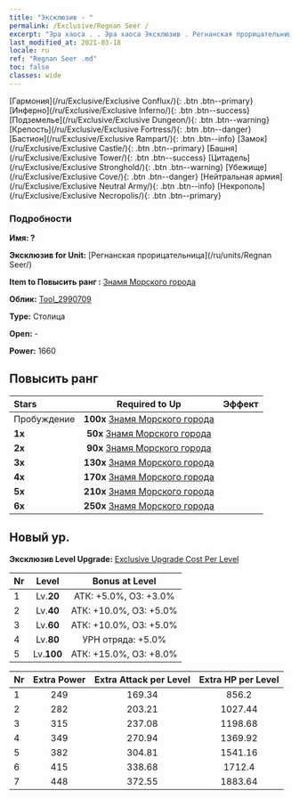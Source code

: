 ```yaml
---
title: "Эксклюзив - "
permalink: /Exclusive/Regnan Seer /
excerpt: "Эра хаоса . . Эра хаоса Эксклюзив . Регнанская прорицательница Эксклюзив."
last_modified_at: 2021-03-18
locale: ru
ref: "Regnan Seer .md"
toc: false
classes: wide
---
```

 [Гармония](/ru/Exclusive/Exclusive Conflux/){: .btn .btn--primary} [Инферно](/ru/Exclusive/Exclusive Inferno/){: .btn .btn--success} [Подземелье](/ru/Exclusive/Exclusive Dungeon/){: .btn .btn--warning} [Крепость](/ru/Exclusive/Exclusive Fortress/){: .btn .btn--danger} [Бастион](/ru/Exclusive/Exclusive Rampart/){: .btn .btn--info} [Замок](/ru/Exclusive/Exclusive Castle/){: .btn .btn--primary} [Башня](/ru/Exclusive/Exclusive Tower/){: .btn .btn--success} [Цитадель](/ru/Exclusive/Exclusive Stronghold/){: .btn .btn--warning} [Убежище](/ru/Exclusive/Exclusive Cove/){: .btn .btn--danger} [Нейтральная армия](/ru/Exclusive/Exclusive Neutral Army/){: .btn .btn--info} [Некрополь](/ru/Exclusive/Exclusive Necropolis/){: .btn .btn--primary} 

### Подробности
 **Имя: ?** 

 **Эксклюзив for Unit:** [Регнанская прорицательница](/ru/units/Regnan Seer/) 

 **Item to Повысить ранг :** [Знамя Морского города](/ru/Items/con_1006/)

 **Облик:** [Tool_2990709](/ru/Items/con_674/)

 **Type:** Столица

 **Open:** -

 **Power:** 1660

## Повысить ранг 

  |     Stars    |  Required to Up | Эффект |
  |:-------------|:---------------:|:---------------:|
  |  Пробуждение  | **100x** [Знамя Морского города](/ru/Items/con_1006/) |  |
  | **1x** <i class="fas fa-star"/> | **50x** [Знамя Морского города](/ru/Items/con_1006/) |  |
  | **2x** <i class="fas fa-star"/> | **90x** [Знамя Морского города](/ru/Items/con_1006/) |  |
  | **3x** <i class="fas fa-star"/> | **130x** [Знамя Морского города](/ru/Items/con_1006/) |  |
  | **4x** <i class="fas fa-star"/> | **170x** [Знамя Морского города](/ru/Items/con_1006/) |  |
  | **5x** <i class="fas fa-star"/> | **210x** [Знамя Морского города](/ru/Items/con_1006/) |  |
  | **6x** <i class="fas fa-star"/> | **250x** [Знамя Морского города](/ru/Items/con_1006/) |  |


## Новый ур.
 **Эксклюзив Level Upgrade:** [Exclusive Upgrade Cost Per Level](/Exclusive/ExclusiveUpgradeCostPerLevel/)

  |  Nr  |   Level  | Bonus at Level |
  |:-----|:--------:|:--------------:|
  | 1 | Lv.**20** | АТК: +5.0%, ОЗ: +3.0% |
  | 2 | Lv.**40** | АТК: +10.0%, ОЗ: +5.0% |
  | 3 | Lv.**60** | АТК: +10.0%, ОЗ: +5.0% |
  | 4 | Lv.**80** | УРН отряда: +5.0% |
  | 5 | Lv.**100** | АТК: +15.0%, ОЗ: +8.0% |


  |  Nr  |  Extra Power | Extra Attack per Level | Extra HP per Level |
  |:-----|:--------:|:--------:|:--------:|
  | 1 | 249 | 169.34 | 856.2 |
  | 2 | 282 | 203.21 | 1027.44 |
  | 3 | 315 | 237.08 | 1198.68 |
  | 4 | 349 | 270.94 | 1369.92 |
  | 5 | 382 | 304.81 | 1541.16 |
  | 6 | 415 | 338.68 | 1712.4 |
  | 7 | 448 | 372.55 | 1883.64 |


